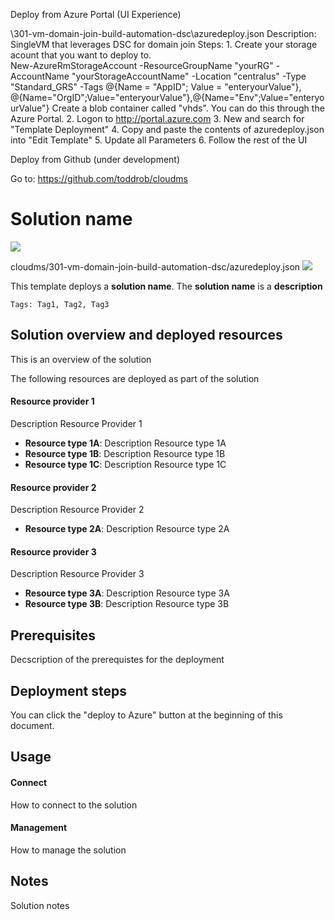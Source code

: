 Deploy from Azure Portal (UI Experience) 

\301-vm-domain-join-build-automation-dsc\azuredeploy.json
Description: SingleVM that leverages DSC for domain join
Steps:
	1.  Create your storage acount that you want to deploy to.  
		New-AzureRmStorageAccount -ResourceGroupName "yourRG" -AccountName "yourStorageAccountName" -Location "centralus" -Type "Standard_GRS" -Tags @{Name = "AppID"; Value = "enteryourValue"}, @{Name="OrgID";Value="enteryourValue"},@{Name="Env";Value="enteryourValue"}
		Create a blob container called "vhds".  You can do this through the Azure Portal. 
	2.  Logon to http://portal.azure.com
	3.  New and search for "Template Deployment"
	4.  Copy and paste the contents of azuredeploy.json into "Edit Template"
	5.  Update all Parameters
	6.  Follow the rest of the UI


Deploy from Github (under development)

Go to: https://github.com/toddrob/cloudms

# Solution name

<a href="https://portal.azure.com/#create/Microsoft.Template/uri/https%3A%2F%2Fraw.githubusercontent.com%2Ftoddrob%2Fcloudms%2Fmaster%2F301-vm-domain-join-build-automation-dsc%2Fazuredeploy.json" target="_blank">
<img src="http://azuredeploy.net/deploybutton.png"/>
</a>



cloudms/301-vm-domain-join-build-automation-dsc/azuredeploy.json
<a href="http://armviz.io/#/?load=https%3A%2F%2Fraw.githubusercontent.com%2FAzure%2Fazure-quickstart-templates%2Fmaster%2F100-STARTER-TEMPLATE-with-VALIDATION%2Fazuredeploy.json" target="_blank">
<img src="http://armviz.io/visualizebutton.png"/>
</a>


This template deploys a **solution name**. The **solution name** is a **description**

`Tags: Tag1, Tag2, Tag3`

## Solution overview and deployed resources

This is an overview of the solution

The following resources are deployed as part of the solution

#### Resource provider 1

Description Resource Provider 1

+ **Resource type 1A**: Description Resource type 1A
+ **Resource type 1B**: Description Resource type 1B
+ **Resource type 1C**: Description Resource type 1C

#### Resource provider 2

Description Resource Provider 2

+ **Resource type 2A**: Description Resource type 2A

#### Resource provider 3

Description Resource Provider 3

+ **Resource type 3A**: Description Resource type 3A
+ **Resource type 3B**: Description Resource type 3B

## Prerequisites

Decscription of the prerequistes for the deployment

## Deployment steps

You can click the "deploy to Azure" button at the beginning of this document.

## Usage

#### Connect

How to connect to the solution

#### Management

How to manage the solution

## Notes

Solution notes
